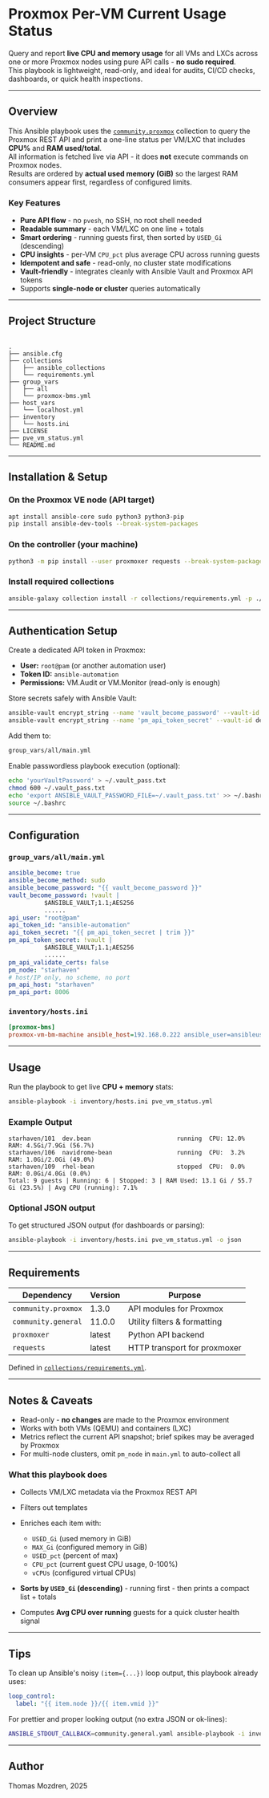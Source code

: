 # Proxmox Per-VM Current Usage Status

Query and report **live CPU and memory usage** for all VMs and LXCs across one or more Proxmox nodes using pure API calls - **no sudo required**.  
This playbook is lightweight, read-only, and ideal for audits, CI/CD checks, dashboards, or quick health inspections.

---

## Overview

This Ansible playbook uses the [`community.proxmox`](https://galaxy.ansible.com/community/proxmox) collection to query the Proxmox REST API and print a one-line status per VM/LXC that includes **CPU%** and **RAM used/total**.  
All information is fetched live via API - it does **not** execute commands on Proxmox nodes.  
Results are ordered by **actual used memory (GiB)** so the largest RAM consumers appear first, regardless of configured limits.

### Key Features

- **Pure API flow** - no `pvesh`, no SSH, no root shell needed  
- **Readable summary** - each VM/LXC on one line + totals  
- **Smart ordering** - running guests first, then sorted by `USED_Gi` (descending)  
- **CPU insights** - per-VM `CPU_pct` plus average CPU across running guests  
- **Idempotent and safe** - read-only, no cluster state modifications  
- **Vault-friendly** - integrates cleanly with Ansible Vault and Proxmox API tokens  
- Supports **single-node or cluster** queries automatically

---

## Project Structure

```

.
├── ansible.cfg
├── collections
│   ├── ansible_collections
│   └── requirements.yml
├── group_vars
│   ├── all
│   └── proxmox-bms.yml
├── host_vars
│   └── localhost.yml
├── inventory
│   └── hosts.ini
├── LICENSE
├── pve_vm_status.yml
└── README.md

```

---

## Installation & Setup

### On the **Proxmox VE node** (API target)

```bash
apt install ansible-core sudo python3 python3-pip
pip install ansible-dev-tools --break-system-packages
```

### On the **controller (your machine)**

```bash
python3 -m pip install --user proxmoxer requests --break-system-packages
```

### Install required collections

```bash
ansible-galaxy collection install -r collections/requirements.yml -p ./collections
```

---

## Authentication Setup

Create a dedicated API token in Proxmox:

* **User:** `root@pam` (or another automation user)
* **Token ID:** `ansible-automation`
* **Permissions:** VM.Audit or VM.Monitor (read-only is enough)

Store secrets safely with Ansible Vault:

```bash
ansible-vault encrypt_string --name 'vault_become_password' --vault-id default@prompt 'your_sudo_password'
ansible-vault encrypt_string --name 'pm_api_token_secret' --vault-id default@prompt 'your_proxmox_token_secret'
```

Add them to:

```bash
group_vars/all/main.yml
```

Enable passwordless playbook execution (optional):

```bash
echo 'yourVaultPassword' > ~/.vault_pass.txt
chmod 600 ~/.vault_pass.txt
echo 'export ANSIBLE_VAULT_PASSWORD_FILE=~/.vault_pass.txt' >> ~/.bashrc
source ~/.bashrc
```

---

## Configuration

### `group_vars/all/main.yml`

```yaml
ansible_become: true
ansible_become_method: sudo
ansible_become_password: "{{ vault_become_password }}"
vault_become_password: !vault |
          $ANSIBLE_VAULT;1.1;AES256
          ......
api_user: "root@pam"
api_token_id: "ansible-automation"
api_token_secret: "{{ pm_api_token_secret | trim }}"
pm_api_token_secret: !vault |
          $ANSIBLE_VAULT;1.1;AES256
          ......
pm_api_validate_certs: false
pm_node: "starhaven"
# host/IP only, no scheme, no port
pm_api_host: "starhaven"
pm_api_port: 8006
```

### `inventory/hosts.ini`

```ini
[proxmox-bms]
proxmox-vm-bm-machine ansible_host=192.168.0.222 ansible_user=ansibleuser ansible_ssh_private_key_file=~/.ssh/id_rsa
```

---

## Usage

Run the playbook to get live **CPU + memory** stats:

```bash
ansible-playbook -i inventory/hosts.ini pve_vm_status.yml
```

### Example Output

```
starhaven/101  dev.bean                        running  CPU: 12.0%  RAM: 4.5Gi/7.9Gi (56.7%)
starhaven/106  navidrome-bean                  running  CPU:  3.2%  RAM: 1.0Gi/2.0Gi (49.0%)
starhaven/109  rhel-bean                       stopped  CPU:  0.0%  RAM: 0.0Gi/4.0Gi (0.0%)
Total: 9 guests | Running: 6 | Stopped: 3 | RAM Used: 13.1 Gi / 55.7 Gi (23.5%) | Avg CPU (running): 7.1%
```

### Optional JSON output

To get structured JSON output (for dashboards or parsing):

```bash
ansible-playbook -i inventory/hosts.ini pve_vm_status.yml -o json
```

---

## Requirements

| Dependency          | Version | Purpose                      |
| ------------------- | ------- | ---------------------------- |
| `community.proxmox` | 1.3.0  | API modules for Proxmox      |
| `community.general` | 11.0.0 | Utility filters & formatting |
| `proxmoxer`         | latest  | Python API backend           |
| `requests`          | latest  | HTTP transport for proxmoxer |

Defined in [`collections/requirements.yml`](collections/requirements.yml).

---

## Notes & Caveats

* Read-only - **no changes** are made to the Proxmox environment
* Works with both VMs (QEMU) and containers (LXC)
* Metrics reflect the current API snapshot; brief spikes may be averaged by Proxmox
* For multi-node clusters, omit `pm_node` in `main.yml` to auto-collect all

### What this playbook does

* Collects VM/LXC metadata via the Proxmox REST API
* Filters out templates
* Enriches each item with:

  * `USED_Gi` (used memory in GiB)
  * `MAX_Gi` (configured memory in GiB)
  * `USED_pct` (percent of max)
  * `CPU_pct` (current guest CPU usage, 0-100%)
  * `vCPUs` (configured virtual CPUs)
* **Sorts by `USED_Gi` (descending)** - running first - then prints a compact list + totals
* Computes **Avg CPU over running** guests for a quick cluster health signal

---

## Tips

To clean up Ansible's noisy `(item={...})` loop output, this playbook already uses:

```yaml
loop_control:
  label: "{{ item.node }}/{{ item.vmid }}"
```

For prettier and proper looking output (no extra JSON or ok-lines):

```bash
ANSIBLE_STDOUT_CALLBACK=community.general.yaml ansible-playbook -i inventory/hosts.ini pve_vm_status.yml
```

---

## Author

Thomas Mozdren, 2025
